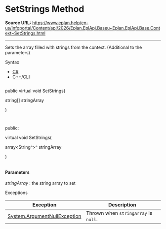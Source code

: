 # SetStrings Method

**Source URL:** https://www.eplan.help/en-us/Infoportal/Content/api/2026/Eplan.EplApi.Baseu~Eplan.EplApi.Base.Context~SetStrings.html

---

Sets the array filled with strings from the context. (Additional to the parameters)

Syntax

- [C#](#i-syntax-CS)
- [C++/CLI](#i-syntax-CPP2005)

```
```
public virtual void SetStrings( 

   string[] stringArray

)
```
```

```
```
public:

virtual void SetStrings( 

   array<String^>^ stringArray

)
```
```

#### Parameters

*stringArray*
:   the string array to set

Exceptions

| Exception | Description |
| --- | --- |
| [System.ArgumentNullException](#) | Thrown when `stringArray` is `null`. |
